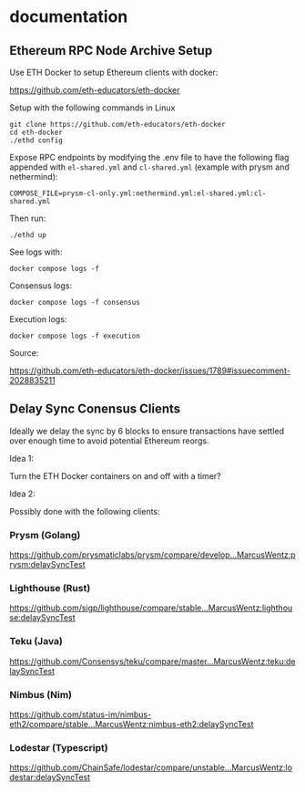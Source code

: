 # documentation

## Ethereum RPC Node Archive Setup

Use ETH Docker to setup Ethereum clients with docker:

https://github.com/eth-educators/eth-docker

Setup with the following commands in Linux

```shell
git clone https://github.com/eth-educators/eth-docker
cd eth-docker
./ethd config
```

Expose RPC endpoints by modifying the .env file to have the following flag appended with `el-shared.yml` and `cl-shared.yml` (example with prysm and nethermind):
```shell
COMPOSE_FILE=prysm-cl-only.yml:nethermind.yml:el-shared.yml:cl-shared.yml
```

Then run:
```shell
./ethd up
```
See logs with:
```shell
docker compose logs -f
```
Consensus logs:
```shell
docker compose logs -f consensus
```
Execution logs:
```shell
docker compose logs -f execution
```

Source:

https://github.com/eth-educators/eth-docker/issues/1789#issuecomment-2028835211

## Delay Sync Conensus Clients

Ideally we delay the sync by 6 blocks to ensure transactions have settled over enough time to avoid potential Ethereum reorgs.

Idea 1:

Turn the ETH Docker containers on and off with a timer?

Idea 2:

Possibly done with the following clients:

### Prysm (Golang)

https://github.com/prysmaticlabs/prysm/compare/develop...MarcusWentz:prysm:delaySyncTest

### Lighthouse (Rust)

https://github.com/sigp/lighthouse/compare/stable...MarcusWentz:lighthouse:delaySyncTest

### Teku (Java)

https://github.com/Consensys/teku/compare/master...MarcusWentz:teku:delaySyncTest

### Nimbus (Nim)

https://github.com/status-im/nimbus-eth2/compare/stable...MarcusWentz:nimbus-eth2:delaySyncTest

### Lodestar (Typescript)

https://github.com/ChainSafe/lodestar/compare/unstable...MarcusWentz:lodestar:delaySyncTest
